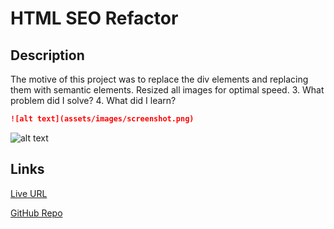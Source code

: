 # HTML SEO Refactor

## Description




The motive of this project was to replace the div elements and replacing them with semantic elements. Resized all images for optimal speed.
3. What problem did I solve?
4. What did I learn?

```md
![alt text](assets/images/screenshot.png)
```

![alt text](assets/images/screenshot.png)

## Links

[Live URL](https://github.com/meg-an321/html-seo-refactor)

[GitHub Repo](https://meg-an321.github.io/html-seo-refactor/)

